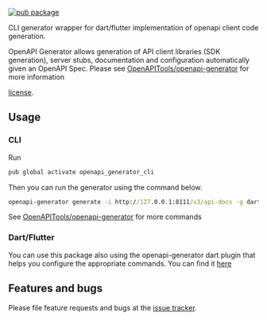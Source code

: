 [![pub package](https://img.shields.io/pub/v/openapi_generator_cli.svg)](https://pub.dev/packages/openapi_generator_cli)

CLI generator wrapper for dart/flutter implementation of openapi client code generation.

OpenAPI Generator allows generation of API client libraries (SDK generation), server stubs, 
documentation and configuration automatically given an OpenAPI Spec. 
Please see [OpenAPITools/openapi-generator](https://github.com/OpenAPITools/openapi-generator) for more information

[license](https://github.com/gibahjoe/openapi-generator-dart/blob/master/openapi-generator-annotations/LICENSE).

## Usage

### CLI
Run

```cmd
pub global activate openapi_generator_cli
```
Then you can run the generator using the command below.
```cmd
openapi-generator generate -i http://127.0.0.1:8111/v3/api-docs -g dart
```

See [OpenAPITools/openapi-generator](https://github.com/OpenAPITools/openapi-generator) for more commands

### Dart/Flutter

You can use this package also using the openapi-generator dart plugin that helps you configure the appropriate commands. You can find it [here](https://pub.dev/packages/openapi_generator) 

## Features and bugs

Please file feature requests and bugs at the [issue tracker][tracker].

[tracker]: https://github.com/gibahjoe/openapi-generator-dart/issues
